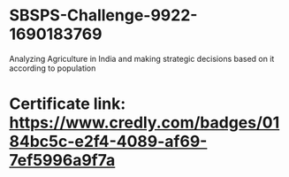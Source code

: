 # SBSPS-Challenge-9922-1690183769
Analyzing Agriculture in India and making strategic decisions based on it according to population

# Certificate link: https://www.credly.com/badges/0184bc5c-e2f4-4089-af69-7ef5996a9f7a

